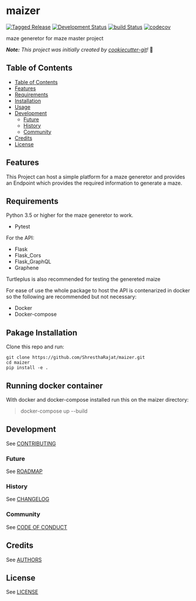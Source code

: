 # maizer

[![Tagged Release](https://img.shields.io/badge/release-v0.2.0-blue.svg?longCache=true)](CHANGELOG.md)
[![Development Status](https://img.shields.io/badge/status-alpha-yellow.svg?longCache=true)](ROADMAP.md)
[![build Status](https://travis-ci.com/ShresthaRajat/maizer.svg?token=vfBmyikLTqJ4tJUVico1&branch=dev)](https://travis-ci.com/ShresthaRajat/maizer)
[![codecov](https://codecov.io/gh/ShresthaRajat/maizer/branch/dev/graph/badge.svg?token=TQYCIP62MZ)](https://codecov.io/gh/ShresthaRajat/maizer)

maze generetor for maze master project

_**Note:** This project was initially created by [cookiecutter-git](https://github.com/NathanUrwin/cookiecutter-git)!_ :cookie:

## Table of Contents

- [Table of Contents](#table-of-contents)
- [Features](#features)
- [Requirements](#requirements)
- [Installation](#installation)
- [Usage](#usage)
- [Development](#development)
  - [Future](#future)
  - [History](#history)
  - [Community](#community)
- [Credits](#credits)
- [License](#license)

## Features
This Project can host a simple platform for a maze generetor and provides an Endpoint which provides the required information to generate a maze.

## Requirements
Python 3.5 or higher for the maze generetor to work.
- Pytest

For the API: 
- Flask
- Flask_Cors
- Flask_GraphQL
- Graphene

Turtleplus is also recommended for testing the genereted maize

For ease of use the whole package to host the API is contenarized in docker so the following are recommended but not necessary:
- Docker
- Docker-compose

## Pakage Installation
Clone this repo and run:

```
git clone https://github.com/ShresthaRajat/maizer.git
cd maizer
pip install -e .
```

## Running docker container 

With docker and docker-compose installed run this on the maizer directory:

>docker-compose up --build

## Development

See [CONTRIBUTING](CONTRIBUTING.md)

### Future

See [ROADMAP](ROADMAP.md)

### History

See [CHANGELOG](CHANGELOG.md)

### Community

See [CODE OF CONDUCT](CODE_OF_CONDUCT.md)

## Credits

See [AUTHORS](AUTHORS.md)

## License

See [LICENSE](LICENSE)
